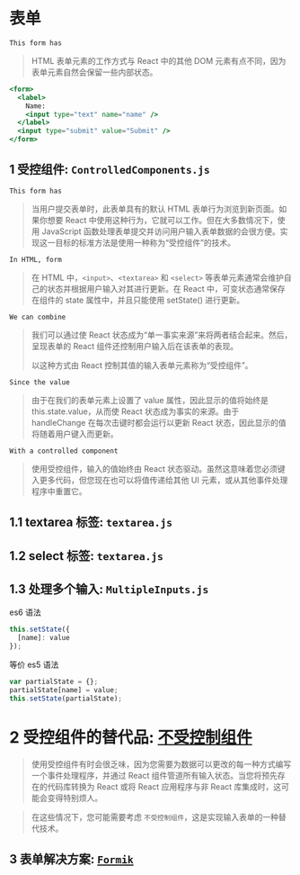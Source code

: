 # 表单
``This form has``
> HTML 表单元素的工作方式与 React 中的其他 DOM 元素有点不同，因为表单元素自然会保留一些内部状态。
```jsx
<form>
  <label>
    Name:
    <input type="text" name="name" />
  </label>
  <input type="submit" value="Submit" />
</form>
```
## 1 受控组件: ``ControlledComponents.js``

``This form has``
> 当用户提交表单时，此表单具有的默认 HTML 表单行为浏览到新页面。如果你想要 React 中使用这种行为，它就可以工作。但在大多数情况下，使用 JavaScript 函数处理表单提交并访问用户输入表单数据的会很方便。实现这一目标的标准方法是使用一种称为“受控组件”的技术。

``In HTML, form``
>在 HTML 中，``<input>``、``<textarea>`` 和 ``<select>`` 等表单元素通常会维护自己的状态并根据用户输入对其进行更新。在 React 中，可变状态通常保存在组件的 state 属性中，并且只能使用 setState() 进行更新。

``We can combine``
> 我们可以通过使 React 状态成为“单一事实来源”来将两者结合起来。然后，呈现表单的 React 组件还控制用户输入后在该表单的表现。
> 
> 以这种方式由 React 控制其值的输入表单元素称为“受控组件”。

``Since the value``
> 由于在我们的表单元素上设置了 value 属性，因此显示的值将始终是 this.state.value，从而使 React 状态成为事实的来源。由于 handleChange 在每次击键时都会运行以更新 React 状态，因此显示的值将随着用户键入而更新。

``With a controlled component``
> 使用受控组件，输入的值始终由 React 状态驱动。虽然这意味着您必须键入更多代码，但您现在也可以将值传递给其他 UI 元素，或从其他事件处理程序中重置它。
## 1.1 textarea 标签: ``textarea.js``

## 1.2 select 标签: ``textarea.js``

## 1.3 处理多个输入: ``MultipleInputs.js``

es6 语法

```js
this.setState({
  [name]: value
});
```

等价 es5 语法

```jsx
var partialState = {};
partialState[name] = value;
this.setState(partialState);
```
# 2 受控组件的替代品:  [不受控制组件](https://reactjs.org/docs/uncontrolled-components.html)

> 使用受控组件有时会很乏味，因为您需要为数据可以更改的每一种方式编写一个事件处理程序，并通过 React 组件管道所有输入状态。当您将预先存在的代码库转换为 React 或将 React 应用程序与非 React 库集成时，这可能会变得特别烦人。

>在这些情况下，您可能需要考虑 ``不受控制组件``，这是实现输入表单的一种替代技术。



## 3 表单解决方案: [``Formik``](https://formik.org/docs/overview)

